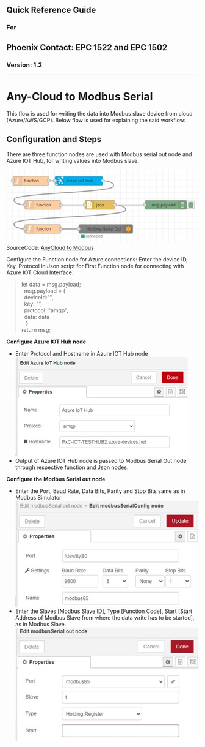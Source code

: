 ## Quick Reference Guide<br>
### For
## Phoenix Contact: EPC 1522 and EPC 1502
 
### Version: 1.2
---
# Any-Cloud to Modbus Serial

This flow is used for writing the data into Modbus slave device from cloud (Azure/AWS/GCP). Below flow is used for explaining the said workflow:

## Configuration and Steps
There are three function nodes are used with Modbus serial out node and Azure IOT Hub, for writing values into Modbus slave. 

![CLoudToSerial](images/05_CloudToSer.JPG) <br>
SourceCode: [AnyCloud to Modbus](SourceCode/Quickstart_Flows/QuickGuideFlows/Cloud_to_Modbus.json) <br>

Configure the Function node for Azure connections:
Enter the device ID, Key, Protocol in Json script for First Function node for connecting with Azure IOT Cloud Interface.

> let data = msg.payload; <br>
     &ensp;msg.payload = { <br>
     &ensp;deviceId:"<Device ID Here>", <br>
     &ensp;key: "<device key here>”, <br>
     &ensp;protocol: "amqp", <br>
     &ensp;data: data <br>
 &ensp; } <br>
return msg;

__Configure Azure IOT Hub node__ <br>
- Enter Protocol and Hostname in Azure IOT Hub node <br>
![AzureConfig](images/05_AzureConfig.JPG) <br>
- Output of Azure IOT Hub node is passed to Modbus Serial Out node through respective function and Json nodes.

__Configure the Modbus Serial out node__ <br>

- Enter the Port, Baud Rate, Data Bits, Parity and Stop Bits same as in Modbus Simulator <br>
![ModbusSerConfig](images/05_ModbusSerConfig.JPG) <br>
- Enter the Slaves [Modbus Slave ID], Type [Function Code], Start [Start Address of Modbus Slave from where the data write has to be started], as in Modbus Slave. <br>
![ModbusSerOutConfig](images/05_ModbusSerOutConfig.JPG) <br>



